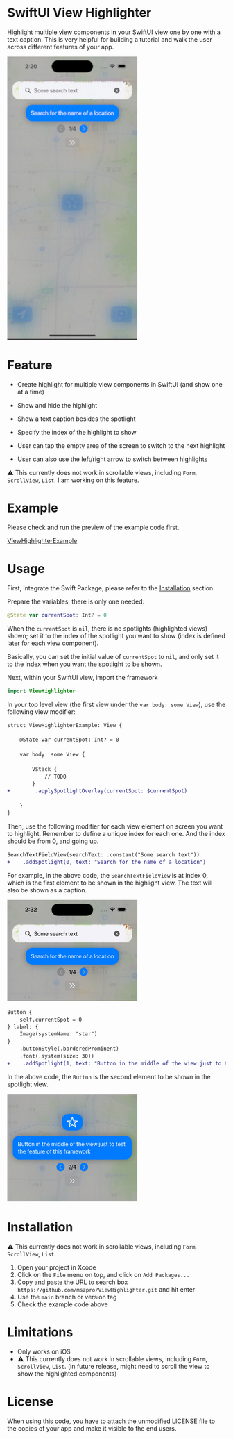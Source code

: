# SwiftUI View Highlighter

Highlight multiple view components in your SwiftUI view one by one with a text caption.
This is very helpful for building a tutorial and walk the user across different features of your app.

<img width="300" alt="image" src="/demo.gif?raw=true">

# Feature

- Create highlight for multiple view components in SwiftUI (and show one at a time)
- Show and hide the highlight
- Show a text caption besides the spotlight
- Specify the index of the highlight to show

- User can tap the empty area of the screen to switch to the next highlight
- User can also use the left/right arrow to switch between highlights

⚠️ This currently does not work in scrollable views, including `Form`, `ScrollView`, `List`. I am working on this feature.

# Example

Please check and run the preview of the example code first.

[ViewHighlighterExample](/Sources/ViewHighlighterExample/ViewHighlighterExample.swift)

# Usage

First, integrate the Swift Package, please refer to the [Installation](#Installation) section.

Prepare the variables, there is only one needed:

```swift
@State var currentSpot: Int? = 0
```

When the `currentSpot` is `nil`, there is no spotlights (highlighted views) shown; set it to the index of the spotlight you want to show (index is defined later for each view component).

Basically, you can set the initial value of `currentSpot` to `nil`, and only set it to the index when you want the spotlight to be shown.

Next, within your SwiftUI view, import the framework

```swift
import ViewHighlighter
```

In your top level view (the first view under the `var body: some View`), use the following view modifier:

```diff
struct ViewHighlighterExample: View {
    
    @State var currentSpot: Int? = 0
    
    var body: some View {
        
        VStack {
            // TODO
        }
+        .applySpotlightOverlay(currentSpot: $currentSpot)
        
    }
}
```

Then, use the following modifier for each view element on screen you want to highlight. Remember to define a unique index for each one. And the index should be from 0, and going up.

```diff
SearchTextFieldView(searchText: .constant("Some search text"))
+    .addSpotlight(0, text: "Search for the name of a location")
```

For example, in the above code, the `SearchTextFieldView` is at index 0, which is the first element to be shown in the highlight view. The text will also be shown as a caption.

<img width="300" alt="image" src="/first-example.jpg?raw=true">

```diff
Button {
    self.currentSpot = 0
} label: {
    Image(systemName: "star")
}
    .buttonStyle(.borderedProminent)
    .font(.system(size: 30))
+    .addSpotlight(1, text: "Button in the middle of the view just to test the feature of this framework")
```

In the above code, the `Button` is the second element to be shown in the spotlight view.

<img width="300" alt="image" src="/second-example.jpg?raw=true">

# Installation

⚠️ This currently does not work in scrollable views, including `Form`, `ScrollView`, `List`.

1. Open your project in Xcode
2. Click on the `File` menu on top, and click on `Add Packages...`
3. Copy and paste the URL to search box `https://github.com/mszpro/ViewHighlighter.git` and hit enter
4. Use the `main` branch or version tag
5. Check the example code above

# Limitations

- Only works on iOS
- ⚠️ This currently does not work in scrollable views, including `Form`, `ScrollView`, `List`. (in future release, might need to scroll the view to show the highlighted components)

# License

When using this code, you have to attach the unmodified LICENSE file to the copies of your app and make it visible to the end users.
